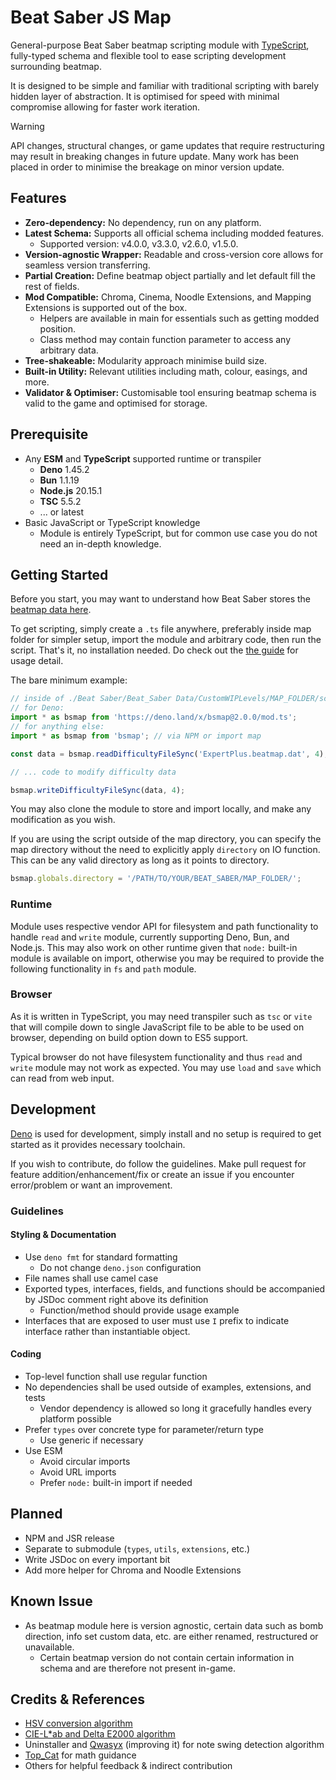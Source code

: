 # Beat Saber JS Map

General-purpose Beat Saber beatmap scripting module with
[TypeScript](https://www.typescriptlang.org/), fully-typed schema and flexible tool to ease
scripting development surrounding beatmap.

It is designed to be simple and familiar with traditional scripting with barely hidden layer of
abstraction. It is optimised for speed with minimal compromise allowing for faster work iteration.

> [!WARNING]
>
> API changes, structural changes, or game updates that require restructuring may result in breaking
> changes in future update. Many work has been placed in order to minimise the breakage on minor
> version update.

## Features

- **Zero-dependency:** No dependency, run on any platform.
- **Latest Schema:** Supports all official schema including modded features.
  - Supported version: v4.0.0, v3.3.0, v2.6.0, v1.5.0.
- **Version-agnostic Wrapper:** Readable and cross-version core allows for seamless version
  transferring.
- **Partial Creation:** Define beatmap object partially and let default fill the rest of fields.
- **Mod Compatible:** Chroma, Cinema, Noodle Extensions, and Mapping Extensions is supported out of
  the box.
  - Helpers are available in main for essentials such as getting modded position.
  - Class method may contain function parameter to access any arbitrary data.
- **Tree-shakeable:** Modularity approach minimise build size.
- **Built-in Utility:** Relevant utilities including math, colour, easings, and more.
- **Validator & Optimiser:** Customisable tool ensuring beatmap schema is valid to the game and
  optimised for storage.

## Prerequisite

- Any **ESM** and **TypeScript** supported runtime or transpiler
  - **Deno** 1.45.2
  - **Bun** 1.1.19
  - **Node.js** 20.15.1
  - **TSC** 5.5.2
  - ... or latest
- Basic JavaScript or TypeScript knowledge
  - Module is entirely TypeScript, but for common use case you do not need an in-depth knowledge.

## Getting Started

Before you start, you may want to understand how Beat Saber stores the
[beatmap data here](./BEATMAP.md).

To get scripting, simply create a `.ts` file anywhere, preferably inside map folder for simpler
setup, import the module and arbitrary code, then run the script. That's it, no installation needed.
Do check out the [the guide](./GUIDE.md) for usage detail.

The bare minimum example:

```ts
// inside of ./Beat Saber/Beat_Saber Data/CustomWIPLevels/MAP_FOLDER/script.ts
// for Deno:
import * as bsmap from 'https://deno.land/x/bsmap@2.0.0/mod.ts';
// for anything else:
import * as bsmap from 'bsmap'; // via NPM or import map

const data = bsmap.readDifficultyFileSync('ExpertPlus.beatmap.dat', 4);

// ... code to modify difficulty data

bsmap.writeDifficultyFileSync(data, 4);
```

You may also clone the module to store and import locally, and make any modification as you wish.

If you are using the script outside of the map directory, you can specify the map directory without
the need to explicitly apply `directory` on IO function. This can be any valid directory as long as
it points to directory.

```ts
bsmap.globals.directory = '/PATH/TO/YOUR/BEAT_SABER/MAP_FOLDER/';
```

### Runtime

Module uses respective vendor API for filesystem and path functionality to handle `read` and `write`
module, currently supporting Deno, Bun, and Node.js. This may also work on other runtime given that
`node:` built-in module is available on import, otherwise you may be required to provide the
following functionality in `fs` and `path` module.

### Browser

As it is written in TypeScript, you may need transpiler such as `tsc` or `vite` that will compile
down to single JavaScript file to be able to be used on browser, depending on build option down to
ES5 support.

Typical browser do not have filesystem functionality and thus `read` and `write` module may not work
as expected. You may use `load` and `save` which can read from web input.

## Development

[Deno](https://deno.com/) is used for development, simply install and no setup is required to get
started as it provides necessary toolchain.

If you wish to contribute, do follow the guidelines. Make pull request for feature
addition/enhancement/fix or create an issue if you encounter error/problem or want an improvement.

### Guidelines

#### Styling & Documentation

- Use `deno fmt` for standard formatting
  - Do not change `deno.json` configuration
- File names shall use camel case
- Exported types, interfaces, fields, and functions should be accompanied by JSDoc comment right
  above its definition
  - Function/method should provide usage example
- Interfaces that are exposed to user must use `I` prefix to indicate interface rather than
  instantiable object.

#### Coding

- Top-level function shall use regular function
- No dependencies shall be used outside of examples, extensions, and tests
  - Vendor dependency is allowed so long it gracefully handles every platform possible
- Prefer `types` over concrete type for parameter/return type
  - Use generic if necessary
- Use ESM
  - Avoid circular imports
  - Avoid URL imports
  - Prefer `node:` built-in import if needed

## Planned

- NPM and JSR release
- Separate to submodule (`types`, `utils`, `extensions`, etc.)
- Write JSDoc on every important bit
- Add more helper for Chroma and Noodle Extensions

## Known Issue

- As beatmap module here is version agnostic, certain data such as bomb direction, info set custom
  data, etc. are either renamed, restructured or unavailable.
  - Certain beatmap version do not contain certain information in schema and are therefore not
    present in-game.

## Credits & References

- [HSV conversion algorithm](https://axonflux.com/handy-rgb-to-hsl-and-rgb-to-hsv-color-model-c)
- [CIE-L\*ab and Delta E2000 algorithm](https://www.easyrgb.com/)
- Uninstaller and [Qwasyx](https://github.com/Qwasyx/) (improving it) for note swing detection
  algorithm
- [Top_Cat](https://github.com/Top-Cat/) for math guidance
- Others for helpful feedback & indirect contribution
